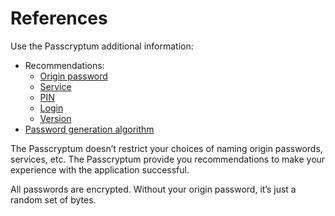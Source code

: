 # References

Use the Passcryptum additional information:

- Recommendations:
  - [Origin password](recommendations/origin-password.md)
  - [Service](recommendations/service.md)
  - [PIN](recommendations/pin.md)
  - [Login](recommendations/login.md)
  - [Version](recommendations/version.md)
- [Password generation algorithm](password-generation-algorithm.md)

The Passcryptum doesn’t restrict your choices of naming origin passwords, services, etc. The Passcryptum provide you recommendations to make your experience with the application successful.

All passwords are encrypted. Without your origin password, it’s just a random set of bytes.

